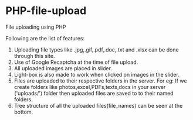 # PHP-file-upload
File uploading using PHP

Following are the list of features:
1. Uploading file types like .jpg,.gif,.pdf,.doc,.txt and .xlsx can be done through this site.
2. Use of Google Recaptcha at the time of file upload.
3. All uploaded images are placed in slider.
4. Light-box is also made to work when clicked on images in the slider.
5. Files are uploaded to their respective folders in the server.
	For eg: If we create folders like photos,excel,PDFs,texts,docs in your server ('uploads/') folder then uploaded files are saved to to their named folders.
6. Tree structure of all the uploaded files(file_names) can be seen at the bottom.


